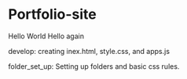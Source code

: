 # Portfolio-site

Hello World
Hello again


develop: creating inex.html, style.css, and apps.js

folder_set_up: Setting up folders and basic css rules.

